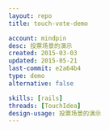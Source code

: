 ```yaml
---
layout: repo
title: touch-vote-demo

account: mindpin
desc: 投票场景的演示
created: 2015-03-03
updated: 2015-05-21
last-commit: e2a64b4
type: demo
alternative: false

skills: [rails]
threads: [TouchIdea]
design-usage: 投票场景的演示
---
```

